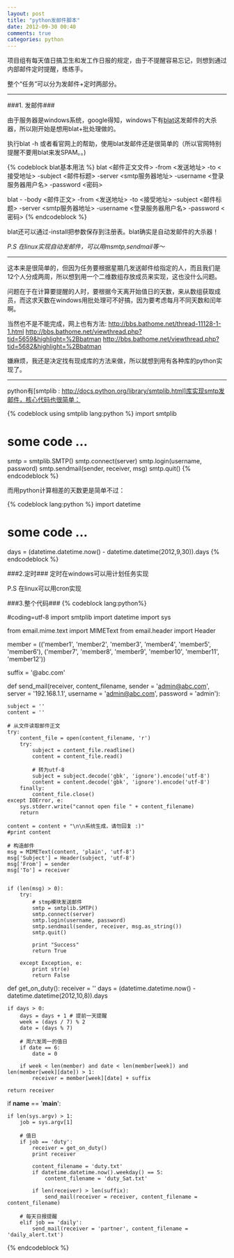 ```yaml
---
layout: post
title: "python发邮件脚本"
date: 2012-09-30 00:40
comments: true
categories: python
---
```


[blat]: http://www.blat.net

项目组有每天值日搞卫生和发工作日报的规定，由于不提醒容易忘记，则想到通过内部邮件定时提醒，练练手。

整个“任务”可以分为发邮件+定时两部分。


---

###1. 发邮件###

由于服务器是windows系统，google得知，windows下有[blat]这发邮件的大杀器，所以刚开始是想用blat+批处理做的。

执行blat -h 或者看官网上的帮助，使用blat发邮件还是很简单的（所以官网特别提醒不要用blat来发SPAM。。)

{% codeblock blat基本用法 %}
blat <邮件正文文件> -from <发送地址> -to <接受地址> -subject <邮件标题> 
        -server <smtp服务器地址> -username <登录服务器用户名> -password <密码>

blat - -body <邮件正文> -from <发送地址> -to <接受地址> -subject <邮件标题> 
        -server <smtp服务器地址> -username <登录服务器用户名> -password <密码>
{% endcodeblock %}

blat还可以通过-install把参数保存到注册表。blat确实是自动发邮件的大杀器！

*P.S 在linux实现自动发邮件，可以用msmtp,sendmail等～*

---

这本来是很简单的，但因为任务要根据星期几发送邮件给指定的人，而且我们是12个人分成两周，所以想到用一个二维数组存放成员来实现，这也没什么问题。

问题在于在计算要提醒的人时，要根据今天离开始值日的天数，来从数组获取成员，而这求天数在windows用批处理可不好搞，因为要考虑每月不同天数和闰年啊。

当然也不是不能完成，网上也有方法:
http://bbs.bathome.net/thread-11128-1-1.html
http://bbs.bathome.net/viewthread.php?tid=5659&highlight=%2Bbatman
http://bbs.bathome.net/viewthread.php?tid=5682&highlight=%2Bbatman

嫌麻烦，我还是决定找有现成库的方法来做，所以就想到用有各种库的python实现了。

<!-- more -->

---

python有[smtplib : http://docs.python.org/library/smtplib.html]库实现smtp发邮件，核心代码也很简单：

{% codeblock using smtplib lang:python %}
import smtplib
# some code ...
smtp = smtplib.SMTP()
smtp.connect(server)
smtp.login(username, password)
smtp.sendmail(sender, receiver, msg)
smtp.quit()
{% endcodeblock %}

而用python计算相差的天数更是简单不过：

{% codeblock lang:python %}
import datetime
# some code ...
days = (datetime.datetime.now() - datetime.datetime(2012,9,30)).days
{% endcodeblock %}


###2.定时###
定时在windows可以用计划任务实现

P.S 在linux可以用cron实现


###3.整个代码###
{% codeblock lang:python%}

#coding=utf-8
import smtplib
import datetime
import sys

from email.mime.text import MIMEText
from email.header import Header


member = (('member1', 'member2', 'member3', 'member4', 'member5', 'member6'),
        ('member7', 'member8', 'member9', 'member10', 'member11', 'member12'))

suffix = '@abc.com'

def send_mail(receiver, content_filename,
            sender = 'admin@abc.com',
            server = '192.168.1.1',
            username = 'admin@abc.com',
            password = 'admin'):

    subject = ''
    content = ''

    # 从文件读取邮件正文
    try:
        content_file = open(content_filename, 'r')
        try:
            subject = content_file.readline()
            content = content_file.read()

            # 转为utf-8
            subject = subject.decode('gbk', 'ignore').encode('utf-8')
            content = content.decode('gbk', 'ignore').encode('utf-8')
        finally:
            content_file.close()
    except IOError, e:
        sys.stderr.write("cannot open file " + content_filename)
        return

    content = content + "\n\n系统生成，请勿回复 :)"
    #print content

    # 构造邮件
    msg = MIMEText(content, 'plain', 'utf-8')
    msg['Subject'] = Header(subject, 'utf-8')
    msg['From'] = sender
    msg['To'] = receiver


    if (len(msg) > 0):
        try:
            # stmp模块发送邮件
            smtp = smtplib.SMTP()
            smtp.connect(server)
            smtp.login(username, password)
            smtp.sendmail(sender, receiver, msg.as_string())
            smtp.quit()

            print "Success"
            return True

        except Exception, e:
            print str(e)
            return False


def get_on_duty():
    receiver = ''
    days = (datetime.datetime.now() - datetime.datetime(2012,10,8)).days

    if days > 0:
        days = days + 1 # 提前一天提醒
        week = (days / 7) % 2
        date = (days % 7)

        # 周六发周一的值日
        if date == 6:
            date = 0

        if week < len(member) and date < len(member[week]) and len(member[week][date]) > 1:
            receiver = member[week][date] + suffix

    return receiver


if __name__ == '__main__':

    if len(sys.argv) > 1:
        job = sys.argv[1]

        # 值日
        if job == 'duty':
            receiver = get_on_duty()
            print receiver

            content_filename = 'duty.txt'
            if datetime.datetime.now().weekday() == 5:
                content_filename = 'duty_Sat.txt'

            if len(receiver) > len(suffix):
                send_mail(receiver = receiver, content_filename = content_filename)

        # 每天日报提醒
        elif job == 'daily':
            send_mail(receiver = 'partner', content_filename = 'daily_alert.txt')

{% endcodeblock %}
